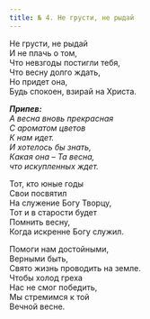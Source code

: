```yaml
---
title: № 4. Не грусти, не рыдай
---
```


Не грусти, не рыдай  
И не плачь о том,  
Что невзгоды постигли тебя,  
Что весну долго ждать,  
Но придет она,  
Будь спокоен, взирай на Христа.

*__Припев:__  
А весна вновь прекрасная  
С ароматом цветов  
К нам идет.  
И хотелось бы знать,  
Какая она – Та весна,  
что искупленных ждет.*

Тот, кто юные годы  
Свои посвятил  
На служение Богу Творцу,  
Тот и в старости будет  
Помнить весну,  
Когда искренне Богу служил.
            
Помоги нам достойными,  
Верными быть,  
Свято жизнь проводить на земле.  
Чтобы холод греха  
Нас не смог победить,  
Мы стремимся к той  
Вечной весне.
